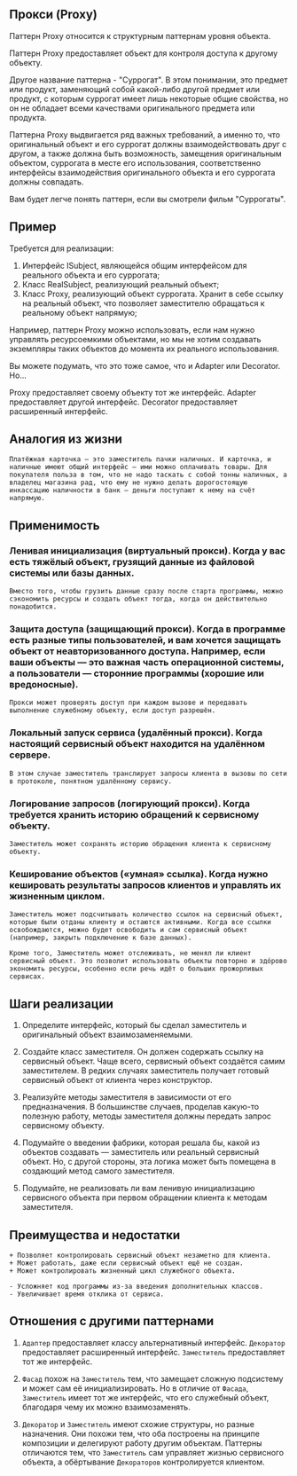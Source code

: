 ## Прокси (Proxy)

Паттерн Proxy относится к структурным паттернам уровня объекта.

Паттерн Proxy предоставляет объект для контроля доступа к другому объекту.

Другое название паттерна - "Суррогат". В этом понимании, это предмет или продукт, заменяющий собой какой-либо другой
предмет или продукт, с которым суррогат имеет лишь некоторые общие свойства, но он не обладает всеми качествами
оригинального предмета или продукта.

Паттерна Proxy выдвигается ряд важных требований, а именно то, что оригинальный объект и его суррогат должны
взаимодействовать друг с другом, а также должна быть возможность, замещения оригинальным объектом, суррогата в месте его
использования, соответственно интерфейсы взаимодействия оригинального объекта и его суррогата должны совпадать.

Вам будет легче понять паттерн, если вы смотрели фильм "Суррогаты".

## Пример

Требуется для реализации:

1. Интерфейс ISubject, являющейся общим интерфейсом для реального объекта и его суррогата;
2. Класс RealSubject, реализующий реальный объект;
3. Класс Proxy, реализующий объект суррогата. Хранит в себе ссылку на реальный объект, что позволяет заместителю
   обращаться к реальному объект напрямую;

Например, паттерн Proxy можно использовать, если нам нужно управлять ресурсоемкими объектами, но мы не хотим создавать
экземпляры таких объектов до момента их реального использования.

Вы можете подумать, что это тоже самое, что и Adapter или Decorator. Но...

Proxy предоставляет своему объекту тот же интерфейс.
Adapter предоставляет другой интерфейс.
Decorator предоставляет расширенный интерфейс.

## Аналогия из жизни

    Платёжная карточка — это заместитель пачки наличных. И карточка, и наличные имеют общий интерфейс — ими можно оплачивать товары. Для покупателя польза в том, что не надо таскать с собой тонны наличных, а владелец магазина рад, что ему не нужно делать дорогостоящую инкассацию наличности в банк — деньги поступают к нему на счёт напрямую.

## Применимость

### Ленивая инициализация (виртуальный прокси). Когда у вас есть тяжёлый объект, грузящий данные из файловой системы или базы данных.

    Вместо того, чтобы грузить данные сразу после старта программы, можно сэкономить ресурсы и создать объект тогда, когда он действительно понадобится.

### Защита доступа (защищающий прокси). Когда в программе есть разные типы пользователей, и вам хочется защищать объект от неавторизованного доступа. Например, если ваши объекты — это важная часть операционной системы, а пользователи — сторонние программы (хорошие или вредоносные).

    Прокси может проверять доступ при каждом вызове и передавать выполнение служебному объекту, если доступ разрешён.

### Локальный запуск сервиса (удалённый прокси). Когда настоящий сервисный объект находится на удалённом сервере.

    В этом случае заместитель транслирует запросы клиента в вызовы по сети в протоколе, понятном удалённому сервису.

### Логирование запросов (логирующий прокси). Когда требуется хранить историю обращений к сервисному объекту.

    Заместитель может сохранять историю обращения клиента к сервисному объекту.

### Кеширование объектов («умная» ссылка). Когда нужно кешировать результаты запросов клиентов и управлять их жизненным циклом.

    Заместитель может подсчитывать количество ссылок на сервисный объект, которые были отданы клиенту и остаются активными. Когда все ссылки освобождаются, можно будет освободить и сам сервисный объект (например, закрыть подключение к базе данных).

    Кроме того, Заместитель может отслеживать, не менял ли клиент сервисный объект. Это позволит использовать объекты повторно и здóрово экономить ресурсы, особенно если речь идёт о больших прожорливых сервисах.

## Шаги реализации

1. Определите интерфейс, который бы сделал заместитель и оригинальный объект взаимозаменяемыми.

2. Создайте класс заместителя. Он должен содержать ссылку на сервисный объект. Чаще всего, сервисный объект создаётся
   самим заместителем. В редких случаях заместитель получает готовый сервисный объект от клиента через конструктор.

3. Реализуйте методы заместителя в зависимости от его предназначения. В большинстве случаев, проделав какую-то полезную
   работу, методы заместителя должны передать запрос сервисному объекту.

4. Подумайте о введении фабрики, которая решала бы, какой из объектов создавать — заместитель или реальный сервисный
   объект. Но, с другой стороны, эта логика может быть помещена в создающий метод самого заместителя.

5. Подумайте, не реализовать ли вам ленивую инициализацию сервисного объекта при первом обращении клиента к методам
   заместителя.

## Преимущества и недостатки

    + Позволяет контролировать сервисный объект незаметно для клиента.
    + Может работать, даже если сервисный объект ещё не создан.
    + Может контролировать жизненный цикл служебного объекта.

    - Усложняет код программы из-за введения дополнительных классов.
    - Увеличивает время отклика от сервиса.

## Отношения с другими паттернами

1. `Адаптер` предоставляет классу альтернативный интерфейс. `Декоратор` предоставляет расширенный интерфейс.
   `Заместитель` предоставляет тот же интерфейс.

2. `Фасад` похож на `Заместитель` тем, что замещает сложную подсистему и может сам её инициализировать. Но в отличие от
   `Фасада`, `Заместитель` имеет тот же интерфейс, что его служебный объект, благодаря чему их можно взаимозаменять.

3. `Декоратор` и `Заместитель` имеют схожие структуры, но разные назначения. Они похожи тем, что оба построены на
   принципе композиции и делегируют работу другим объектам. Паттерны отличаются тем, что `Заместитель` сам управляет
   жизнью сервисного объекта, а обёртывание `Декораторов` контролируется клиентом.

